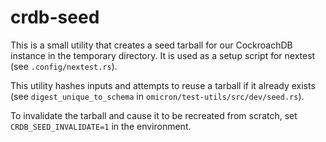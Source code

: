 # crdb-seed

This is a small utility that creates a seed tarball for our CockroachDB instance
in the temporary directory. It is used as a setup script for nextest (see
`.config/nextest.rs`).

This utility hashes inputs and attempts to reuse a tarball if it already exists
(see `digest_unique_to_schema` in `omicron/test-utils/src/dev/seed.rs`).

To invalidate the tarball and cause it to be recreated from scratch, set
`CRDB_SEED_INVALIDATE=1` in the environment.
